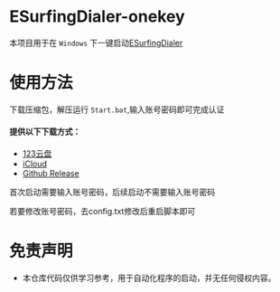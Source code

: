 # ESurfingDialer-onekey
本项目用于在 `Windows` 下一键启动[ESurfingDialer](https://github.com/Rsplwe/ESurfingDialer)

# 使用方法

下载压缩包，解压运行 `Start.bat`,输入账号密码即可完成认证

#### 提供以下下载方式：
- [123云盘](https://www.123865.com/s/GDD4Td-9bsp3)
- [iCloud](https://www.icloud.com/iclouddrive/0e1Bmk7oMqt3yD19DK0VCD7LQ#ESurfingDialer-onekey)
- [Github Release](https://github.com/dogliu666/ESurfingDialer-One-Click-Windows/releases/tag/Latest)

首次启动需要输入账号密码，后续启动不需要输入账号密码

若要修改账号密码，去config.txt修改后重启脚本即可

# 免责声明

- 本仓库代码仅供学习参考，用于自动化程序的启动，并无任何侵权内容。
